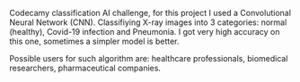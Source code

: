 Codecamy classification AI challenge, for this project I used a Convolutional Neural Network (CNN).
Classifiying X-ray images into 3 categories: normal (healthy), Covid-19 infection and Pneumonia.
I got very high accuracy on this one, sometimes a simpler model is better.

Possible users for such algorithm are: healthcare professionals, biomedical researchers, pharmaceutical companies.

